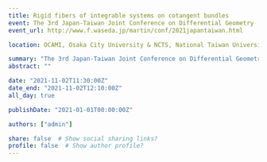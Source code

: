 ```yaml
---
title: Rigid fibers of integrable systems on cotangent bundles
event: The 3rd Japan-Taiwan Joint Conference on Differential Geometry
event_url: http://www.f.waseda.jp/martin/conf/2021japantaiwan.html

location: OCAMI, Osaka City University & NCTS, National Taiwan University (Webex)

summary: "The 3rd Japan-Taiwan Joint Conference on Differential Geometry"
abstract: ""

date: "2021-11-02T11:30:00Z"
date_end: "2021-11-02T12:10:00Z"
all_day: true

publishDate: "2021-01-01T00:00:00Z"

authors: ["admin"]

share: false  # Show social sharing links?
profile: false  # Show author profile?
---
```

